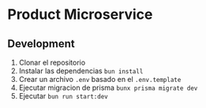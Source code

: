 # Product Microservice

## Development

1. Clonar el repositorio
2. Instalar las dependencias `bun install`
3. Crear un archivo `.env` basado en el `.env.template`
4. Ejecutar migracion de prisma `bunx prisma migrate dev`
5. Ejecutar `bun run start:dev`